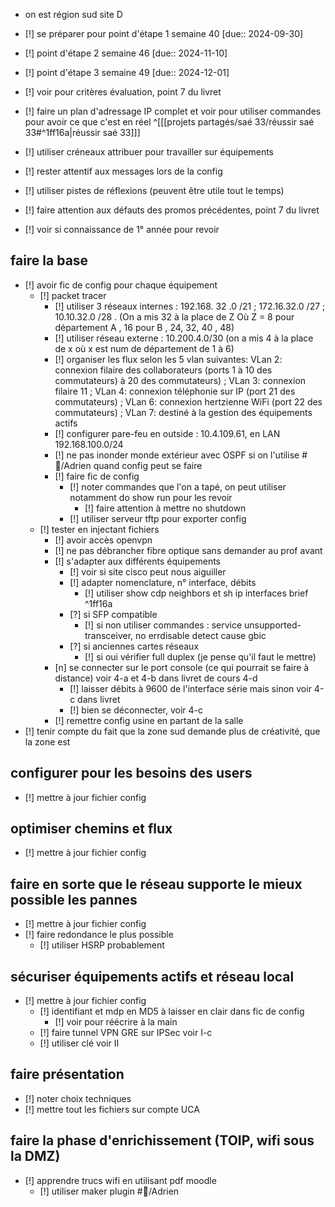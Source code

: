- on est région sud site D
- [!] se préparer pour point d'étape 1 semaine 40  [due:: 2024-09-30]
- [!] point d'étape 2 semaine 46  [due:: 2024-11-10]
- [!] point d'étape 3 semaine 49  [due:: 2024-12-01]

- [!] voir pour critères évaluation, point 7 du livret

- [!] faire un plan d'adressage IP complet et voir pour utiliser commandes pour avoir ce que c'est en réel ^[[[projets partagés/saé 33/réussir saé 33#^1ff16a|réussir saé 33]]]

- [!] utiliser créneaux attribuer pour travailler sur équipements
- [!] rester attentif aux messages lors de la config
- [!] utiliser pistes de réflexions (peuvent être utile tout le temps)

- [!] faire attention aux défauts des promos précédentes, point 7 du livret

- [!] voir si connaissance de 1° année pour revoir
## faire la base
- [!] avoir fic de config pour chaque équipement 
	- [!] packet tracer
		- [!] utiliser 3 réseaux internes : 192.168. 32 .0 /21 ; 172.16.32.0 /27 ; 10.10.32.0 /28 . (On a mis 32 à la place de Z Où Z = 8 pour département A , 16 pour B , 24, 32, 40 , 48)
		- [!] utiliser réseau externe : 10.200.4.0/30 (on a mis 4 à la place de x où x est num de département de 1 à 6)
		- [!] organiser les flux selon les 5 vlan suivantes:  VLan 2: connexion filaire des collaborateurs (ports 1 à 10 des commutateurs) à 20 des commutateurs) ; VLan 3: connexion filaire 11 ; VLan 4: connexion téléphonie sur IP (port 21 des commutateurs) ; VLan 6: connexion hertzienne WiFi (port 22 des commutateurs) ; VLan 7: destiné à la gestion des équipements actifs
		- [!] configurer pare-feu en outside : 10.4.109.61, en LAN 192.168.100.0/24
		- [!] ne pas inonder monde extérieur avec OSPF si on l'utilise #👤/Adrien quand config peut se faire 
		- [!] faire fic de config
			- [!] noter commandes que l'on a tapé, on peut utiliser notamment do show run pour les revoir
				- [!] faire attention à mettre no shutdown
			- [!] utiliser serveur tftp pour exporter config
	- [!] tester en injectant fichiers
		- [!] avoir accès openvpn
		- [!] ne pas débrancher fibre optique sans demander au prof avant
		- [!] s'adapter aux différents équipements
			- [!] voir si site cisco peut nous aiguiller
			- [!] adapter nomenclature, n° interface, débits
				- [!] utiliser show cdp neighbors et sh ip interfaces brief ^1ff16a
			- [?] si SFP compatible
				- [!] si non utiliser commandes : service unsupported-transceiver, no errdisable detect cause gbic
			- [?] si anciennes cartes réseaux
				- [!] si oui vérifier full duplex (je pense qu'il faut le mettre)
		- [n] se connecter sur le port console  (ce qui pourrait se faire à distance) voir 4-a et 4-b dans livret de cours 4-d
			- [!] laisser débits à 9600 de l'interface série mais sinon voir 4-c dans livret
			- [!] bien se déconnecter, voir 4-c
		- [!] remettre config usine en partant de la salle
- [!] tenir compte du fait que la zone sud demande plus de créativité, que la zone est
## configurer pour les besoins des users
- [!] mettre à jour fichier config
## optimiser chemins et flux
- [!] mettre à jour fichier config
## faire en sorte que le réseau supporte le mieux possible les pannes
- [!] mettre à jour fichier config
- [!] faire redondance le plus possible
	- [!] utiliser HSRP probablement
## sécuriser équipements actifs et réseau local
- [!] mettre à jour fichier config
	- [!] identifiant et mdp en MD5 à laisser en clair dans fic de config
		- [!] voir pour réécrire à la main
	- [!] faire tunnel VPN GRE sur IPSec voir I-c
	- [!] utiliser clé voir II

## faire présentation
- [!] noter choix techniques
- [!] mettre tout les fichiers sur compte UCA
## faire la phase d'enrichissement (TOIP, wifi sous la DMZ)
- [!] apprendre trucs wifi en utilisant pdf moodle
	- [!] utiliser maker plugin #👤/Adrien 